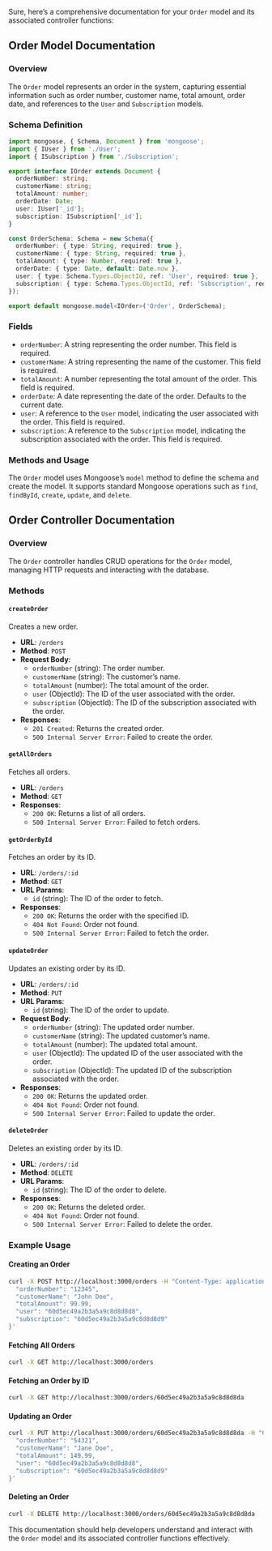 Sure, here’s a comprehensive documentation for your `Order` model and its associated controller functions:

## Order Model Documentation

### Overview

The `Order` model represents an order in the system, capturing essential information such as order number, customer name, total amount, order date, and references to the `User` and `Subscription` models.

### Schema Definition

```typescript
import mongoose, { Schema, Document } from 'mongoose';
import { IUser } from './User';
import { ISubscription } from './Subscription';

export interface IOrder extends Document {
  orderNumber: string;
  customerName: string;
  totalAmount: number;
  orderDate: Date;
  user: IUser['_id'];
  subscription: ISubscription['_id'];
}

const OrderSchema: Schema = new Schema({
  orderNumber: { type: String, required: true },
  customerName: { type: String, required: true },
  totalAmount: { type: Number, required: true },
  orderDate: { type: Date, default: Date.now },
  user: { type: Schema.Types.ObjectId, ref: 'User', required: true },
  subscription: { type: Schema.Types.ObjectId, ref: 'Subscription', required: true },
});

export default mongoose.model<IOrder>('Order', OrderSchema);
```

### Fields

- `orderNumber`: A string representing the order number. This field is required.
- `customerName`: A string representing the name of the customer. This field is required.
- `totalAmount`: A number representing the total amount of the order. This field is required.
- `orderDate`: A date representing the date of the order. Defaults to the current date.
- `user`: A reference to the `User` model, indicating the user associated with the order. This field is required.
- `subscription`: A reference to the `Subscription` model, indicating the subscription associated with the order. This field is required.

### Methods and Usage

The `Order` model uses Mongoose’s `model` method to define the schema and create the model. It supports standard Mongoose operations such as `find`, `findById`, `create`, `update`, and `delete`.

## Order Controller Documentation

### Overview

The `Order` controller handles CRUD operations for the `Order` model, managing HTTP requests and interacting with the database.

### Methods

#### `createOrder`

Creates a new order.

- **URL**: `/orders`
- **Method**: `POST`
- **Request Body**:
  - `orderNumber` (string): The order number.
  - `customerName` (string): The customer’s name.
  - `totalAmount` (number): The total amount of the order.
  - `user` (ObjectId): The ID of the user associated with the order.
  - `subscription` (ObjectId): The ID of the subscription associated with the order.
- **Responses**:
  - `201 Created`: Returns the created order.
  - `500 Internal Server Error`: Failed to create the order.

#### `getAllOrders`

Fetches all orders.

- **URL**: `/orders`
- **Method**: `GET`
- **Responses**:
  - `200 OK`: Returns a list of all orders.
  - `500 Internal Server Error`: Failed to fetch orders.

#### `getOrderById`

Fetches an order by its ID.

- **URL**: `/orders/:id`
- **Method**: `GET`
- **URL Params**:
  - `id` (string): The ID of the order to fetch.
- **Responses**:
  - `200 OK`: Returns the order with the specified ID.
  - `404 Not Found`: Order not found.
  - `500 Internal Server Error`: Failed to fetch the order.

#### `updateOrder`

Updates an existing order by its ID.

- **URL**: `/orders/:id`
- **Method**: `PUT`
- **URL Params**:
  - `id` (string): The ID of the order to update.
- **Request Body**:
  - `orderNumber` (string): The updated order number.
  - `customerName` (string): The updated customer’s name.
  - `totalAmount` (number): The updated total amount.
  - `user` (ObjectId): The updated ID of the user associated with the order.
  - `subscription` (ObjectId): The updated ID of the subscription associated with the order.
- **Responses**:
  - `200 OK`: Returns the updated order.
  - `404 Not Found`: Order not found.
  - `500 Internal Server Error`: Failed to update the order.

#### `deleteOrder`

Deletes an existing order by its ID.

- **URL**: `/orders/:id`
- **Method**: `DELETE`
- **URL Params**:
  - `id` (string): The ID of the order to delete.
- **Responses**:
  - `200 OK`: Returns the deleted order.
  - `404 Not Found`: Order not found.
  - `500 Internal Server Error`: Failed to delete the order.

### Example Usage

#### Creating an Order

```bash
curl -X POST http://localhost:3000/orders -H "Content-Type: application/json" -d '{
  "orderNumber": "12345",
  "customerName": "John Doe",
  "totalAmount": 99.99,
  "user": "60d5ec49a2b3a5a9c8d8d8d8",
  "subscription": "60d5ec49a2b3a5a9c8d8d8d9"
}'
```

#### Fetching All Orders

```bash
curl -X GET http://localhost:3000/orders
```

#### Fetching an Order by ID

```bash
curl -X GET http://localhost:3000/orders/60d5ec49a2b3a5a9c8d8d8da
```

#### Updating an Order

```bash
curl -X PUT http://localhost:3000/orders/60d5ec49a2b3a5a9c8d8d8da -H "Content-Type: application/json" -d '{
  "orderNumber": "54321",
  "customerName": "Jane Doe",
  "totalAmount": 149.99,
  "user": "60d5ec49a2b3a5a9c8d8d8d8",
  "subscription": "60d5ec49a2b3a5a9c8d8d8d9"
}'
```

#### Deleting an Order

```bash
curl -X DELETE http://localhost:3000/orders/60d5ec49a2b3a5a9c8d8d8da
```

This documentation should help developers understand and interact with the `Order` model and its associated controller functions effectively.
